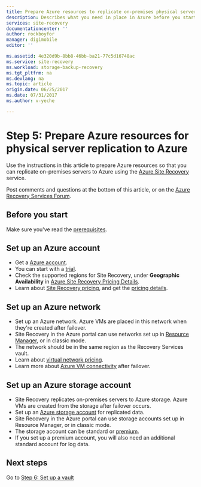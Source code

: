 ```yaml
---
title: Prepare Azure resources to replicate on-premises physical servers to Azure using Azure Site Recovery| Azure
description: Describes what you need in place in Azure before you start replicating on-premises servers to Azure, using the Azure Site Recovery service
services: site-recovery
documentationcenter: ''
author: rockboyfor
manager: digimobile
editor: ''

ms.assetid: 4e320d9b-8bb8-46bb-ba21-77c5d16748ac
ms.service: site-recovery
ms.workload: storage-backup-recovery
ms.tgt_pltfrm: na
ms.devlang: na
ms.topic: article
origin.date: 06/25/2017
ms.date: 07/31/2017
ms.author: v-yeche

---
```

# Step 5: Prepare Azure resources for physical server replication to Azure

Use the instructions in this article to prepare Azure resources so that you can replicate on-premises servers to Azure using the [Azure Site Recovery](site-recovery-overview.md) service.

Post comments and questions at the bottom of this article, or on the [Azure Recovery Services Forum](https://social.msdn.microsoft.com/Forums/en-US/home?forum=hypervrecovmgr).

## Before you start

Make sure you've read the [prerequisites](physical-walkthrough-prerequisites.md).

## Set up an Azure account

- Get a [Azure account](http://azure.microsoft.com/).
- You can start with a [trial](https://www.azure.cn/pricing/1rmb-trial/).
- Check the supported regions for Site Recovery, under **Geographic Availability** in [Azure Site Recovery Pricing Details](https://www.azure.cn/pricing/details/site-recovery/).
- Learn about [Site Recovery pricing](site-recovery-faq.md#pricing), and get the [pricing details](https://www.azure.cn/pricing/details/site-recovery/).

## Set up an Azure network

- Set up an Azure network. Azure VMs are placed in this network when they're created after failover.
- Site Recovery in the Azure portal can use networks set up in [Resource Manager](../resource-manager-deployment-model.md), or in classic mode.
- The network should be in the same region as the Recovery Services vault.
- Learn about [virtual network pricing](https://www.azure.cn/pricing/details/networking/).
- Learn more about [Azure VM connectivity](physical-walkthrough-network.md) after failover.

## Set up an Azure storage account

- Site Recovery replicates on-premises servers to Azure storage. Azure VMs are created from the storage after failover occurs.
- Set up an [Azure storage account](../storage/storage-create-storage-account.md#create-a-storage-account) for replicated data.
- Site Recovery in the Azure portal can use storage accounts set up in Resource Manager, or in classic mode.
- The storage account can be standard or [premium](../storage/storage-premium-storage.md).
- If you set up a premium account, you will also need an additional standard account for log data.

## Next steps

Go to [Step 6: Set up a vault](physical-walkthrough-create-vault.md)

<!--Update_Description: new article about walkthrought prepare azure from physical to azure -->